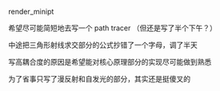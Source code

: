 render_minipt

希望尽可能简短地去写一个 path tracer （但还是写了半个下午？）

中途把三角形射线求交部分的公式抄错了一个字母，调了半天

写高耦合度的原因是希望能对核心原理部分的实现尽可能做到熟悉

为了省事只写了漫反射和自发光的部分，其实还是挺傻叉的

